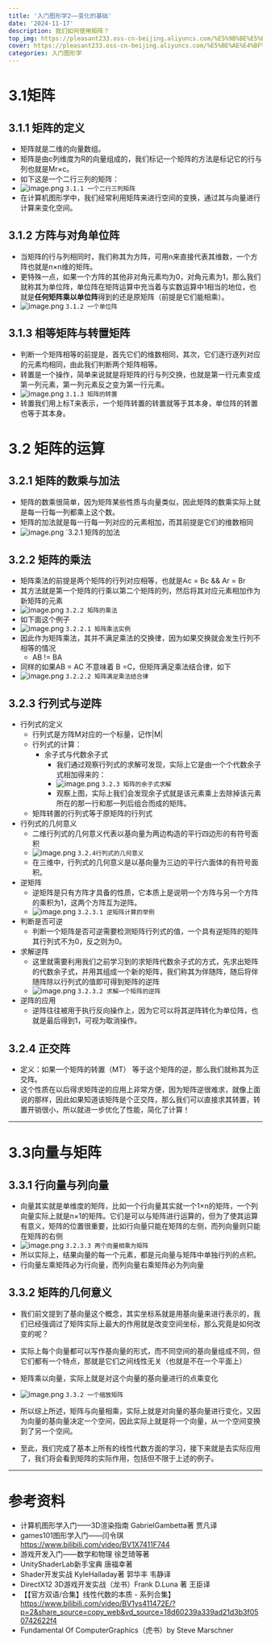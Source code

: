 ```yaml
---
title: '入门图形学2——变化的基础'
date: '2024-11-17'
description: 我们如何使用矩阵？
top_img: https://pleasant233.oss-cn-beijing.aliyuncs.com/%E5%9B%BE%E5%BD%A2%E5%AD%A6%E5%88%86%E4%BA%AB%E8%AF%BE%E5%A4%B4%E5%9B%BE.png
cover: https://pleasant233.oss-cn-beijing.aliyuncs.com/%E5%BE%AE%E4%BF%A1%E5%9B%BE%E7%89%87_20241031191729.png
categories: 入门图形学
---
```

# 3.1矩阵

## 3.1.1 矩阵的定义

* 矩阵就是二维的向量数组。
* 矩阵是由c列维度为R的向量组成的，我们标记一个矩阵的方法是标记它的行与列也就是Mr×c。
* 如下这是一个二行三列的矩阵：
* ![image.png](https://pleasant233.oss-cn-beijing.aliyuncs.com/20241026103749.png)
				`3.1.1 一个二行三列矩阵`
* 在计算机图形学中，我们经常利用矩阵来进行空间的变换，通过其与向量进行计算来变化空间。
## 3.1.2 方阵与对角单位阵

* 当矩阵的行与列相同时，我们称其为方阵，可用n来直接代表其维数，一个方阵也就是n×n维的矩阵。
* 更特殊一点，如果一个方阵的其他非对角元素均为0，对角元素为1，那么我们就称其为单位阵，单位阵在矩阵运算中充当着与实数运算中1相当的地位，也就是**任何矩阵乘以单位阵**得到的还是原矩阵（前提是它们能相乘）。
* ![image.png](https://pleasant233.oss-cn-beijing.aliyuncs.com/20241026104332.png)
				`3.1.2 一个单位阵`
## 3.1.3 相等矩阵与转置矩阵

* 判断一个矩阵相等的前提是，首先它们的维数相同，其次，它们逐行逐列对应的元素均相同，由此我们判断两个矩阵相等。
* 转置是一个操作，简单来说就是将矩阵的行与列交换，也就是第一行元素变成第一列元素，第一列元素反之变为第一行元素。
* ![image.png](https://pleasant233.oss-cn-beijing.aliyuncs.com/20241026104648.png)
				`3.1.3 矩阵的转置`
* 转置我们用上标T来表示，一个矩阵转置的转置就等于其本身，单位阵的转置也等于其本身。
# 3.2 矩阵的运算

## 3.2.1 矩阵的数乘与加法
* 矩阵的数乘很简单，因为矩阵某些性质与向量类似，因此矩阵的数乘实际上就是每一行每一列都乘上这个数。
* 矩阵的加法就是每一行每一列对应的元素相加，而其前提是它们的维数相同
* ![image.png](https://pleasant233.oss-cn-beijing.aliyuncs.com/20241026110956.png)
				`3.2.1 矩阵的加法
## 3.2.2 矩阵的乘法

* 矩阵乘法的前提是两个矩阵的行列对应相等，也就是Ac = Bc && Ar = Br
* 其方法就是第一个矩阵的行乘以第二个矩阵的列，然后将其对应元素相加作为新矩阵的元素
* ![image.png](https://pleasant233.oss-cn-beijing.aliyuncs.com/20241026111922.png)
				`3.2.2 矩阵的乘法`
* 如下面这个例子
* ![image.png](https://pleasant233.oss-cn-beijing.aliyuncs.com/20241026112057.png)
				`3.2.2.1 矩阵乘法实例`
* 因此作为矩阵乘法，其并不满足乘法的交换律，因为如果交换就会发生行列不相等的情况
	* AB != BA
* 同样的如果AB = AC 不意味着 B =C，但矩阵满足乘法结合律，如下
* ![image.png](https://pleasant233.oss-cn-beijing.aliyuncs.com/20241026112751.png)
			`3.2.2.2 矩阵满足乘法结合律`
## 3.2.3 行列式与逆阵

* 行列式的定义
	* 行列式是方阵M对应的一个标量，记作|M|
	* 行列式的计算：
		* 余子式与代数余子式
			* 我们通过观察行列式的求解可发现，实际上它是由一个个代数余子式相加得来的：
			*  ![image.png](https://pleasant233.oss-cn-beijing.aliyuncs.com/20241026114721.png)
						`3.2.3 矩阵的余子式求解`
			* 观察上图，实际上我们会发现余子式就是该元素乘上去除掉该元素所在的那一行和那一列后组合而成的矩阵。
	* 矩阵转置的行列式等于原矩阵的行列式
* 行列式的几何意义
	*  二维行列式的几何意义代表以基向量为两边构造的平行四边形的有符号面积
	* ![image.png](https://pleasant233.oss-cn-beijing.aliyuncs.com/20241026121109.png)
					`3.2.4行列式的几何意义`
	* 在三维中，行列式的几何意义是以基向量为三边的平行六面体的有符号面积。
* 逆矩阵
	* 逆矩阵是只有方阵才具备的性质，它本质上是说明一个方阵与另一个方阵的乘积为1，这两个方阵互为逆阵。
	* ![image.png](https://pleasant233.oss-cn-beijing.aliyuncs.com/20241026123201.png)
							`3.2.3.1 逆矩阵计算的举例`
* 判断是否可逆
	* 判断一个矩阵是否可逆需要检测矩阵行列式的值，一个具有逆矩阵的矩阵其行列式不为0，反之则为0。
* 求解逆阵
	* 这里就需要利用我们之前学习到的求矩阵代数余子式的方式，先求出矩阵的代数余子式，并用其组成一个新的矩阵，我们称其为伴随阵，随后将伴随阵除以行列式的值即可得到矩阵的逆阵
	* ![image.png](https://pleasant233.oss-cn-beijing.aliyuncs.com/20241026123823.png)
							`3.2.3.2 求解一个矩阵的逆阵`
* 逆阵的应用
	* 逆阵往往被用于执行反向操作上，因为它可以将其逆阵转化为单位阵，也就是最后得到1，可视为取消操作。
## 3.2.4 正交阵

* 定义：如果一个矩阵的转置（MT） 等于这个矩阵的逆，那么我们就称其为正交阵。
* 这个性质在以后得求矩阵逆的应用上非常方便，因为矩阵逆很难求，就像上面说的那样，因此如果知道该矩阵是个正交阵，那么我们可以直接求其转置，转置开销很小，所以就进一步优化了性能，简化了计算！
---
# 3.3向量与矩阵

## 3.3.1 行向量与列向量

* 向量其实就是单维度的矩阵，比如一个行向量其实就一个1×n的矩阵，一个列向量实际上就是n×1的矩阵。它们是可以与矩阵进行运算的，但为了使其运算有意义，矩阵的位置很重要，比如行向量只能在矩阵的左侧，而列向量则只能在矩阵的右侧
* ![image.png](https://pleasant233.oss-cn-beijing.aliyuncs.com/20241026130105.png)
						 `3.2.3.3 两个向量相乘为矩阵`
* 所以实际上，结果向量的每一个元素，都是元向量与矩阵中单独行列的点积。
* 行向量左乘矩阵必为行向量，而列向量右乘矩阵必为列向量
## 3.3.2 矩阵的几何意义

* 我们前文提到了基向量这个概念，其实坐标系就是用基向量来进行表示的，我们已经强调过了矩阵实际上最大的作用就是改变空间坐标，那么究竟是如何改变的呢？
* 实际上每个向量都可以写作基向量的形式，而不同空间的基向量组成不同，但它们都有一个特点，那就是它们之间线性无关（也就是不在一个平面上）
* 矩阵乘以向量，实际上就是对这个向量的基向量进行的点乘变化
* ![image.png](https://pleasant233.oss-cn-beijing.aliyuncs.com/20241026131455.png)
						`3.3.2 一个缩放矩阵`
* 所以综上所述，矩阵与向量相乘，实际上就是对向量的基向量进行变化，又因为向量的基向量决定一个空间，因此实际上就是将一个向量，从一个空间变换到了另一个空间。

* 至此，我们完成了基本上所有的线性代数方面的学习，接下来就是去实际应用了，我们将会看到矩阵的实际作用，包括但不限于上述的例子。
---
# 参考资料

* 计算机图形学入门——3D渲染指南       GabrielGambetta著 贾凡译
* games101图形学入门——闫令琪 https://www.bilibili.com/video/BV1X7411F744
* 游戏开发入门——数学和物理 徐芝琦等著
* UnityShaderLab新手宝典 唐福幸著
* Shader开发实战 KyleHalladay著 郭华丰 韦静译
* DirectX12 3D游戏开发实战（龙书）Frank D.Luna 著 王臣译
* 【【官方双语/合集】线性代数的本质 - 系列合集】 https://www.bilibili.com/video/BV1ys411472E/?p=2&share_source=copy_web&vd_source=18d60239a339ad21d3b3f050742622f4
* Fundamental Of ComputerGraphics（虎书）by Steve Marschner